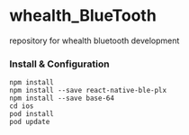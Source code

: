 # whealth_BlueTooth
repository for whealth bluetooth development

### Install & Configuration
~~~
npm install
npm install --save react-native-ble-plx
npm install --save base-64
cd ios
pod install
pod update
~~~



